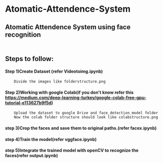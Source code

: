 # Atomatic-Attendence-System
## Atomatic Attendence System using face recognition
## <br> <b>Steps to follow:</b>
#### Step 1)Create Dataset (refer Videotoimg.ipynb)
        Divide the images like folderstructure.png
#### Step 2)Working with google Colab(if you don't know refer this https://medium.com/deep-learning-turkey/google-colab-free-gpu-tutorial-e113627b9f5d)
        Upload the dataset to google Drive and face_detection_model folder
        Now the colab folder structure should look like colabstructure.png
#### step 3)Crop the faces and save them to original paths.(refer facex.ipynb)
#### step 4)Train the model(refer vggface.ipynb)
#### step 5)Integrate the trained model with openCV to recognize the faces(refer output.ipynb)
